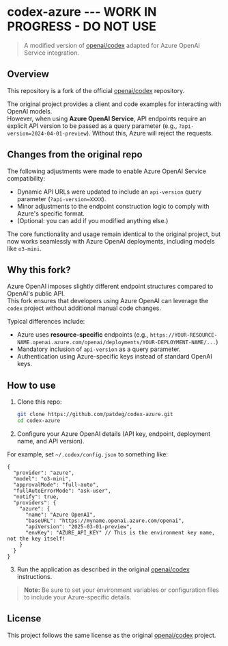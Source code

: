 # codex-azure --- WORK IN PROGRESS - DO NOT USE

> A modified version of [openai/codex](https://github.com/openai/codex) adapted for Azure OpenAI Service integration.

## Overview

This repository is a fork of the official [openai/codex](https://github.com/openai/codex) repository.

The original project provides a client and code examples for interacting with OpenAI models.  
However, when using **Azure OpenAI Service**, API endpoints require an explicit API version to be passed as a query parameter (e.g., `?api-version=2024-04-01-preview`). Without this, Azure will reject the requests.

<!-- Begin ToC -->
<!-- End ToC -->

## Changes from the original repo

The following adjustments were made to enable Azure OpenAI Service compatibility:

- Dynamic API URLs were updated to include an `api-version` query parameter (`?api-version=XXXX`).
- Minor adjustments to the endpoint construction logic to comply with Azure's specific format.
- (Optional: you can add if you modified anything else.)

The core functionality and usage remain identical to the original project, but now works seamlessly with Azure OpenAI deployments, including models like `o3-mini`.

## Why this fork?

Azure OpenAI imposes slightly different endpoint structures compared to OpenAI's public API.  
This fork ensures that developers using Azure OpenAI can leverage the `codex` project without additional manual code changes.

Typical differences include:

- Azure uses **resource-specific** endpoints (e.g., `https://YOUR-RESOURCE-NAME.openai.azure.com/openai/deployments/YOUR-DEPLOYMENT-NAME/...`)
- Mandatory inclusion of `api-version` as a query parameter.
- Authentication using Azure-specific keys instead of standard OpenAI keys.

## How to use

1. Clone this repo:

   ```bash
   git clone https://github.com/patdeg/codex-azure.git
   cd codex-azure
   ```

2. Configure your Azure OpenAI details (API key, endpoint, deployment name, and API version).

For example, set `~/.codex/config.json` to something like:

```
{
  "provider": "azure",
  "model": "o3-mini",
  "approvalMode": "full-auto",
  "fullAutoErrorMode": "ask-user",
  "notify": true,
  "providers": {
    "azure": {
      "name": "Azure OpenAI",
      "baseURL": "https://myname.openai.azure.com/openai",
      "apiVersion": "2025-03-01-preview",
      "envKey": "AZURE_API_KEY" // This is the environment key name, not the key itself!
    }
  }
}
```

3. Run the application as described in the original [openai/codex](https://github.com/openai/codex) instructions.

> **Note:** Be sure to set your environment variables or configuration files to include your Azure-specific details.

## License

This project follows the same license as the original [openai/codex](https://github.com/openai/codex) project.
